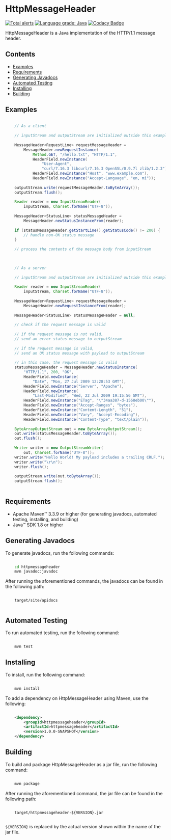 # HttpMessageHeader

[![Total alerts](https://img.shields.io/lgtm/alerts/g/jh3nd3rs0n/httpmessageheader.svg?logo=lgtm&logoWidth=18)](https://lgtm.com/projects/g/jh3nd3rs0n/httpmessageheader/alerts/) [![Language grade: Java](https://img.shields.io/lgtm/grade/java/g/jh3nd3rs0n/httpmessageheader.svg?logo=lgtm&logoWidth=18)](https://lgtm.com/projects/g/jh3nd3rs0n/httpmessageheader/context:java) [![Codacy Badge](https://app.codacy.com/project/badge/Grade/2ee3f3d4617f4ac989dd7cc21bc7e6fe)](https://www.codacy.com/gh/jh3nd3rs0n/httpmessageheader/dashboard?utm_source=github.com&amp;utm_medium=referral&amp;utm_content=jh3nd3rs0n/httpmessageheader&amp;utm_campaign=Badge_Grade)

HttpMessageHeader is a Java implementation of the HTTP/1.1 message header.

## Contents

-   [Examples](#examples)
-   [Requirements](#requirements)
-   [Generating Javadocs](#generating-javadocs)
-   [Automated Testing](#automated-testing)
-   [Installing](#installing)
-   [Building](#building)

## Examples

```java
    
    // As a client
    
    // inputStream and outputStream are initialized outside this example    
    
    MessageHeader<RequestLine> requestMessageHeader = 
        MessageHeader.newRequestInstance(
            Method.GET, "/hello.txt", "HTTP/1.1", 
            HeaderField.newInstance(
                "User-Agent", 
                "curl/7.16.3 libcurl/7.16.3 OpenSSL/0.9.7l zlib/1.2.3"),
            HeaderField.newInstance("Host", "www.example.com"),
            HeaderField.newInstance("Accept-Language", "en, mi"));
    
    outputStream.write(requestMessageHeader.toByteArray());
    outputStream.flush();
    
    Reader reader = new InputStreamReader(
        inputStream, Charset.forName("UTF-8"));
    
    MessageHeader<StatusLine> statusMessageHeader = 
        MessageHeader.newStatusInstanceFrom(reader);
    
    if (statusMessageHeader.getStartLine().getStatusCode() != 200) {
        // handle non-OK status message
    }
    
    // process the contents of the message body from inputStream
    
```

```java
    
    // As a server
    
    // inputStream and outputStream are initialized outside this example
    
    Reader reader = new InputStreamReader(
        inputStream, Charset.forName("UTF-8"));
    
    MessageHeader<RequestLine> requestMessageHeader = 
        MessageHeader.newRequestInstanceFrom(reader);
    
    MessageHeader<StatusLine> statusMessageHeader = null;
    
    // check if the request message is valid
    
    // if the request message is not valid, 
    // send an error status message to outputStream
    
    // if the request message is valid, 
    // send an OK status message with payload to outputStream
        
    // in this case, the request message is valid
    statusMessageHeader = MessageHeader.newStatusInstance(
        "HTTP/1.1", 200, "OK", 
        HeaderField.newInstance(
            "Date", "Mon, 27 Jul 2009 12:28:53 GMT"),
        HeaderField.newInstance("Server", "Apache"),
        HeaderField.newInstance(
            "Last-Modified", "Wed, 22 Jul 2009 19:15:56 GMT"),
        HeaderField.newInstance("ETag", "\"34aa387-d-1568eb00\""),
        HeaderField.newInstance("Accept-Ranges", "bytes"),
        HeaderField.newInstance("Content-Length", "51"),
        HeaderField.newInstance("Vary", "Accept-Encoding"),
        HeaderField.newInstance("Content-Type", "text/plain"));
    
    ByteArrayOutputStream out = new ByteArrayOutputStream();
    out.write(statusMessageHeader.toByteArray());
    out.flush();
    
    Writer writer = new OutputStreamWriter(
        out, Charset.forName("UTF-8"));
    writer.write("Hello World! My payload includes a trailing CRLF.");
    writer.write("\r\n");
    writer.flush();
    
    outputStream.write(out.toByteArray());
    outputStream.flush();
    
```

## Requirements

-   Apache Maven&#8482; 3.3.9 or higher (for generating javadocs, automated testing, installing, and building) 
-   Java&#8482; SDK 1.8 or higher

## Generating Javadocs

To generate javadocs, run the following commands:

```bash

    cd httpmessageheader
    mvn javadoc:javadoc

```

After running the aforementioned commands, the javadocs can be found in the following path:

```text
    
    target/site/apidocs
    
```

## Automated Testing

To run automated testing, run the following command:

```bash

    mvn test

```

## Installing

To install, run the following command:

```bash

    mvn install

```

To add a dependency on HttpMessageHeader using Maven, use the following:

```xml

    <dependency>
    	<groupId>httpmessageheader</groupId>
    	<artifactId>httpmessageheader</artifactId>
    	<version>1.0.0-SNAPSHOT</version>
    </dependency>

```

## Building

To build and package HttpMessageHeader as a jar file, run the following command:

```bash

    mvn package

```

After running the aforementioned command, the jar file can be found in the following path:

```text
    
    target/httpmessageheader-${VERSION}.jar
    
```

`${VERSION}` is replaced by the actual version shown within the name of the jar file.
